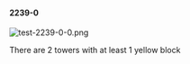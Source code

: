 #### 2239-0
![test-2239-0-0.png](https://github.com/lil-lab/nlvr/raw/master/nlvr/test/images/6/test-2239-0-0.png "test-2239-0-0.png")

There are 2 towers with at least 1 yellow block